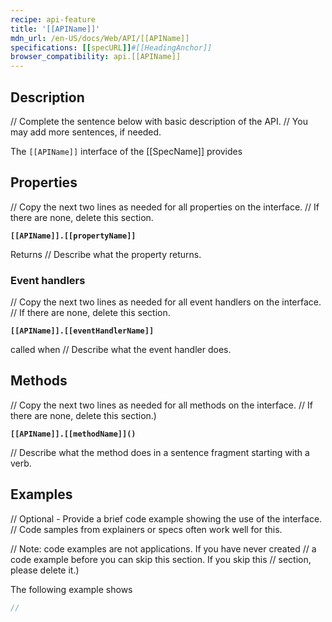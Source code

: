 ```yaml
---
recipe: api-feature
title: '[[APIName]]'
mdn_url: /en-US/docs/Web/API/[[APIName]]
specifications: [[specURL]]#[[HeadingAnchor]]
browser_compatibility: api.[[APIName]]
---
```


## Description

// Complete the sentence below with basic description of the API.
// You may add more sentences, if needed.

The `[[APIName]]` interface of the [[SpecName]] provides

## Properties

// Copy the next two lines as needed for all properties on the interface.
// If there are none, delete this section.

**`[[APIName]].[[propertyName]]`**

Returns // Describe what the property returns.

### Event handlers

// Copy the next two lines as needed for all event handlers on the interface.
// If there are none, delete this section.

**`[[APIName]].[[eventHandlerName]]`**

called when // Describe what the event handler does.

## Methods

// Copy the next two lines as needed for all methods on the interface.
// If there are none, delete this section.)

**`[[APIName]].[[methodName]]()`**

// Describe what the method does in a sentence fragment starting with a verb.

## Examples

// Optional - Provide a brief code example showing the use of the interface.
//            Code samples from explainers or specs often work well for this.

//            Note: code examples are not applications. If you have never created
//            a code example before you can skip this section. If you skip this
//            section, please delete it.)

The following example shows 

```js
// 
```
